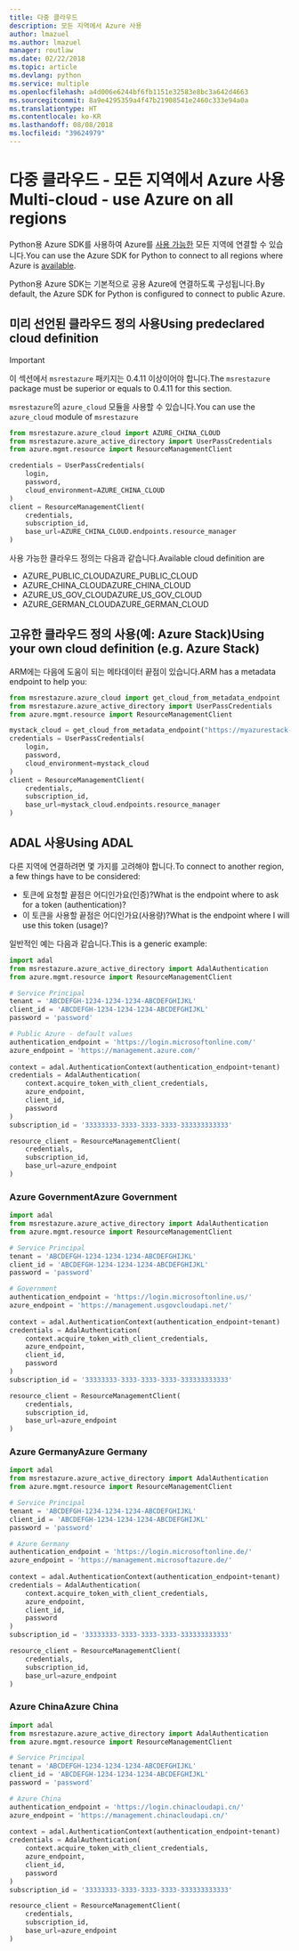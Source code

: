 ```yaml
---
title: 다중 클라우드
description: 모든 지역에서 Azure 사용
author: lmazuel
ms.author: lmazuel
manager: routlaw
ms.date: 02/22/2018
ms.topic: article
ms.devlang: python
ms.service: multiple
ms.openlocfilehash: a4d006e6244bf6fb1151e32583e8bc3a642d4663
ms.sourcegitcommit: 8a9e4295359a4f47b21908541e2460c333e94a0a
ms.translationtype: HT
ms.contentlocale: ko-KR
ms.lasthandoff: 08/08/2018
ms.locfileid: "39624979"
---
```

# <a name="multi-cloud---use-azure-on-all-regions"></a><span data-ttu-id="31822-103">다중 클라우드 - 모든 지역에서 Azure 사용</span><span class="sxs-lookup"><span data-stu-id="31822-103">Multi-cloud - use Azure on all regions</span></span>

<span data-ttu-id="31822-104">Python용 Azure SDK를 사용하여 Azure를 [사용 가능한](https://azure.microsoft.com/regions/services) 모든 지역에 연결할 수 있습니다.</span><span class="sxs-lookup"><span data-stu-id="31822-104">You can use the Azure SDK for Python to connect to all regions where Azure is [available](https://azure.microsoft.com/regions/services).</span></span>

<span data-ttu-id="31822-105">Python용 Azure SDK는 기본적으로 공용 Azure에 연결하도록 구성됩니다.</span><span class="sxs-lookup"><span data-stu-id="31822-105">By default, the Azure SDK for Python is configured to connect to public Azure.</span></span>

## <a name="using-predeclared-cloud-definition"></a><span data-ttu-id="31822-106">미리 선언된 클라우드 정의 사용</span><span class="sxs-lookup"><span data-stu-id="31822-106">Using predeclared cloud definition</span></span>

> [!IMPORTANT]
> <span data-ttu-id="31822-107">이 섹션에서 `msrestazure` 패키지는 0.4.11 이상이어야 합니다.</span><span class="sxs-lookup"><span data-stu-id="31822-107">The `msrestazure` package must be superior or equals to 0.4.11 for this section.</span></span>

<span data-ttu-id="31822-108">`msrestazure`의 `azure_cloud` 모듈을 사용할 수 있습니다.</span><span class="sxs-lookup"><span data-stu-id="31822-108">You can use the `azure_cloud` module of `msrestazure`</span></span>

```python
from msrestazure.azure_cloud import AZURE_CHINA_CLOUD
from msrestazure.azure_active_directory import UserPassCredentials
from azure.mgmt.resource import ResourceManagementClient

credentials = UserPassCredentials(
    login,
    password,
    cloud_environment=AZURE_CHINA_CLOUD
)
client = ResourceManagementClient(
    credentials,
    subscription_id,
    base_url=AZURE_CHINA_CLOUD.endpoints.resource_manager
)
``` 
  
<span data-ttu-id="31822-109">사용 가능한 클라우드 정의는 다음과 같습니다.</span><span class="sxs-lookup"><span data-stu-id="31822-109">Available cloud definition are</span></span>
  - <span data-ttu-id="31822-110">AZURE_PUBLIC_CLOUD</span><span class="sxs-lookup"><span data-stu-id="31822-110">AZURE_PUBLIC_CLOUD</span></span>
  - <span data-ttu-id="31822-111">AZURE_CHINA_CLOUD</span><span class="sxs-lookup"><span data-stu-id="31822-111">AZURE_CHINA_CLOUD</span></span>
  - <span data-ttu-id="31822-112">AZURE_US_GOV_CLOUD</span><span class="sxs-lookup"><span data-stu-id="31822-112">AZURE_US_GOV_CLOUD</span></span>
  - <span data-ttu-id="31822-113">AZURE_GERMAN_CLOUD</span><span class="sxs-lookup"><span data-stu-id="31822-113">AZURE_GERMAN_CLOUD</span></span>

## <a name="using-your-own-cloud-definition-eg-azure-stack"></a><span data-ttu-id="31822-114">고유한 클라우드 정의 사용(예: Azure Stack)</span><span class="sxs-lookup"><span data-stu-id="31822-114">Using your own cloud definition (e.g. Azure Stack)</span></span>
<span data-ttu-id="31822-115">ARM에는 다음에 도움이 되는 메타데이터 끝점이 있습니다.</span><span class="sxs-lookup"><span data-stu-id="31822-115">ARM has a metadata endpoint to help you:</span></span>

```python
from msrestazure.azure_cloud import get_cloud_from_metadata_endpoint
from msrestazure.azure_active_directory import UserPassCredentials
from azure.mgmt.resource import ResourceManagementClient

mystack_cloud = get_cloud_from_metadata_endpoint("https://myazurestack-arm-endpoint.com")
credentials = UserPassCredentials(
    login,
    password,
    cloud_environment=mystack_cloud
)
client = ResourceManagementClient(
    credentials,
    subscription_id,
    base_url=mystack_cloud.endpoints.resource_manager
)
```
## <a name="using-adal"></a><span data-ttu-id="31822-116">ADAL 사용</span><span class="sxs-lookup"><span data-stu-id="31822-116">Using ADAL</span></span>

<span data-ttu-id="31822-117">다른 지역에 연결하려면 몇 가지를 고려해야 합니다.</span><span class="sxs-lookup"><span data-stu-id="31822-117">To connect to another region, a few things have to be considered:</span></span>

- <span data-ttu-id="31822-118">토큰에 요청할 끝점은 어디인가요(인증)?</span><span class="sxs-lookup"><span data-stu-id="31822-118">What is the endpoint where to ask for a token (authentication)?</span></span>
- <span data-ttu-id="31822-119">이 토큰을 사용할 끝점은 어디인가요(사용량)?</span><span class="sxs-lookup"><span data-stu-id="31822-119">What is the endpoint where I will use this token (usage)?</span></span>

<span data-ttu-id="31822-120">일반적인 예는 다음과 같습니다.</span><span class="sxs-lookup"><span data-stu-id="31822-120">This is a generic example:</span></span>

```python
import adal
from msrestazure.azure_active_directory import AdalAuthentication
from azure.mgmt.resource import ResourceManagementClient

# Service Principal
tenant = 'ABCDEFGH-1234-1234-1234-ABCDEFGHIJKL'
client_id = 'ABCDEFGH-1234-1234-1234-ABCDEFGHIJKL'
password = 'password'

# Public Azure - default values
authentication_endpoint = 'https://login.microsoftonline.com/'
azure_endpoint = 'https://management.azure.com/'
    
context = adal.AuthenticationContext(authentication_endpoint+tenant)
credentials = AdalAuthentication(
    context.acquire_token_with_client_credentials,
    azure_endpoint,
    client_id,
    password
)
subscription_id = '33333333-3333-3333-3333-333333333333'

resource_client = ResourceManagementClient(
    credentials,
    subscription_id,
    base_url=azure_endpoint
)
```

### <a name="azure-government"></a><span data-ttu-id="31822-121">Azure Government</span><span class="sxs-lookup"><span data-stu-id="31822-121">Azure Government</span></span>
```python
import adal
from msrestazure.azure_active_directory import AdalAuthentication
from azure.mgmt.resource import ResourceManagementClient

# Service Principal
tenant = 'ABCDEFGH-1234-1234-1234-ABCDEFGHIJKL'
client_id = 'ABCDEFGH-1234-1234-1234-ABCDEFGHIJKL'
password = 'password'

# Government
authentication_endpoint = 'https://login.microsoftonline.us/'
azure_endpoint = 'https://management.usgovcloudapi.net/'
    
context = adal.AuthenticationContext(authentication_endpoint+tenant)
credentials = AdalAuthentication(
    context.acquire_token_with_client_credentials,
    azure_endpoint,
    client_id,
    password
)
subscription_id = '33333333-3333-3333-3333-333333333333'

resource_client = ResourceManagementClient(
    credentials,
    subscription_id,
    base_url=azure_endpoint
)
```

### <a name="azure-germany"></a><span data-ttu-id="31822-122">Azure Germany</span><span class="sxs-lookup"><span data-stu-id="31822-122">Azure Germany</span></span>
```python
import adal
from msrestazure.azure_active_directory import AdalAuthentication
from azure.mgmt.resource import ResourceManagementClient

# Service Principal
tenant = 'ABCDEFGH-1234-1234-1234-ABCDEFGHIJKL'
client_id = 'ABCDEFGH-1234-1234-1234-ABCDEFGHIJKL'
password = 'password'

# Azure Germany
authentication_endpoint = 'https://login.microsoftonline.de/'
azure_endpoint = 'https://management.microsoftazure.de/'
    
context = adal.AuthenticationContext(authentication_endpoint+tenant)
credentials = AdalAuthentication(
    context.acquire_token_with_client_credentials,
    azure_endpoint,
    client_id,
    password
)
subscription_id = '33333333-3333-3333-3333-333333333333'

resource_client = ResourceManagementClient(
    credentials,
    subscription_id,
    base_url=azure_endpoint
)
```

### <a name="azure-china"></a><span data-ttu-id="31822-123">Azure China</span><span class="sxs-lookup"><span data-stu-id="31822-123">Azure China</span></span>
```python
import adal
from msrestazure.azure_active_directory import AdalAuthentication
from azure.mgmt.resource import ResourceManagementClient

# Service Principal
tenant = 'ABCDEFGH-1234-1234-1234-ABCDEFGHIJKL'
client_id = 'ABCDEFGH-1234-1234-1234-ABCDEFGHIJKL'
password = 'password'

# Azure China
authentication_endpoint = 'https://login.chinacloudapi.cn/'
azure_endpoint = 'https://management.chinacloudapi.cn/'
    
context = adal.AuthenticationContext(authentication_endpoint+tenant)
credentials = AdalAuthentication(
    context.acquire_token_with_client_credentials,
    azure_endpoint,
    client_id,
    password
)
subscription_id = '33333333-3333-3333-3333-333333333333'

resource_client = ResourceManagementClient(
    credentials,
    subscription_id,
    base_url=azure_endpoint
)
```
